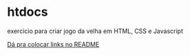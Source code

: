 # htdocs
 exercicio para criar jogo da velha em HTML, CSS e Javascript

 <a href="https://feliperosademendonca.github.io/htdocs/pg/index.html">Dá pra colocar links no README<a>
